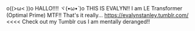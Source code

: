 o((>ω< ))o HALLO!!!!
ヾ(•ω•`)o THIS IS EVALYN!!
I am LE Transformer (Optimal Prime) MTF!!
That's it really...
https://evalynstanley.tumblr.com/ <<<< Check out my Tumblr cus I am mentally deranged!!
